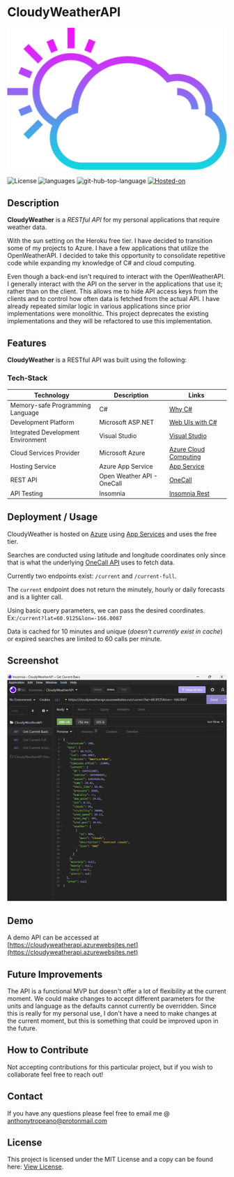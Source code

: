 # CloudyWeatherAPI

![cloudy weather](./assets/images/cloudy-weather.svg)

![License](https://img.shields.io/github/license/iiTONELOC/cloudyWeatherAPI?style=plastic)
![languages](https://img.shields.io/github/languages/count/iitoneloc/cloudyWeatherAPI?style=plastic) ![git-hub-top-language](https://img.shields.io/github/languages/top/iiTONELOC/cloudyWeatherAPI?color=darkgreen&label=C%23&style=plastic) [![Hosted-on](https://img.shields.io/badge/Azure%20-App_Services-blue?style=plastic&logo=microsoft-azure)](https://azure.microsoft.com/en-us/pricing/details/app-service/windows/)

## Description

**CloudyWeather** is a _RESTful API_ for my personal applications that require weather data.

With the sun setting on the Heroku free tier. I have decided to transition some of my projects to Azure. I have a few applications that utilize the OpenWeatherAPI. I decided to take this opportunity to consolidate repetitive code while expanding my knowledge of C# and cloud computing.

Even though a back-end isn't required to interact with the OpenWeatherAPI. I generally interact with the API on the server in the applications that use it; rather than on the client. This allows me to hide API access keys from the clients and to control how often data is fetched from the actual API. I have already repeated similar logic in various applications since prior implementations were monolithic. This project deprecates the existing implementations and they will be refactored to use this implementation.

## Features

**CloudyWeather** is a RESTful API was built using the following:

### Tech-Stack

| Technology                         | Description                | Links                                                                                 |
| ---------------------------------- | -------------------------- | ------------------------------------------------------------------------------------- |
| Memory-safe Programming Language   | C#                         | [Why C#](https://dotnet.microsoft.com/en-us/languages/csharp)                         |
| Development Platform               | Microsoft ASP.NET          | [Web UIs with C#](https://dotnet.microsoft.com/en-us/apps/aspnet)                     |
| Integrated Development Environment | Visual Studio              | [Visual Studio](https://visualstudio.microsoft.com/)                                  |
| Cloud Services Provider            | Microsoft Azure            | [Azure Cloud Computing](https://azure.microsoft.com/en-us/)                           |
| Hosting Service                    | Azure App Service          | [App Service](https://azure.microsoft.com/en-us/pricing/details/app-service/windows/) |
| REST API                           | Open Weather API - OneCall | [OneCall](https://openweathermap.org/api/one-call-3)                                  |
| API Testing | Insomnia | [Insomnia Rest](https://insomnia.rest/)|

## Deployment / Usage

CloudyWeather is hosted on [Azure](https://azure.microsoft.com/en-us/) using [App Services](https://azure.microsoft.com/en-us/pricing/details/app-service/windows/) and uses the free tier.

Searches are conducted using latitude and longitude coordinates only
since that is what the underlying [OneCall API](https://openweathermap.org/api/one-call-3) uses to fetch data.

Currently two endpoints exist: `/current` and `/current-full`.

The `current` endpoint does not return the minutely, hourly or daily forecasts and is a lighter call.

Using basic query parameters, we can pass the desired coordinates.
Ex:`/current?lat=60.9125&lon=-166.0087`

Data is cached for 10 minutes and unique (_doesn't currently exist in cache_) or expired searches are limited to 60 calls per minute.

## Screenshot

![Current-weather](./assets/images/current-weather.png)

## Demo

A demo API can be accessed at [https://cloudyweatherapi.azurewebsites.net](https://cloudyweatherapi.azurewebsites.net)

## Future Improvements

The API is a functional MVP but doesn't offer a lot of flexibility at the current moment. We could make changes to accept different parameters for the units and language as the defaults cannot currently be overridden. Since this is really for my personal use, I don't have a need to make changes at the current moment, but this is something that could be improved upon in the future.

## How to Contribute

Not accepting contributions for this particular project, but if you wish to collaborate feel free to reach out!

## Contact

If you have any questions please feel free to email me @ [anthonytropeano@protonmail.com](mailto:anthonytropeano@protonmail.com)

## License

This project is licensed under the MIT License and a copy can be found here: [View License](./LICENSE).
